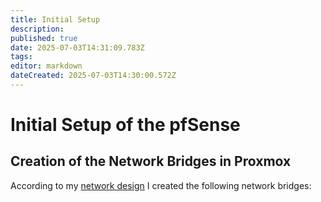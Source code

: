 ```yaml
---
title: Initial Setup
description: 
published: true
date: 2025-07-03T14:31:09.783Z
tags: 
editor: markdown
dateCreated: 2025-07-03T14:30:00.572Z
---
```


# Initial Setup of the pfSense

## Creation of the Network Bridges in Proxmox
According to my [network design](/home-lab/Infrastructure/Network_Designs/Iteration_1) I created the following network bridges:

